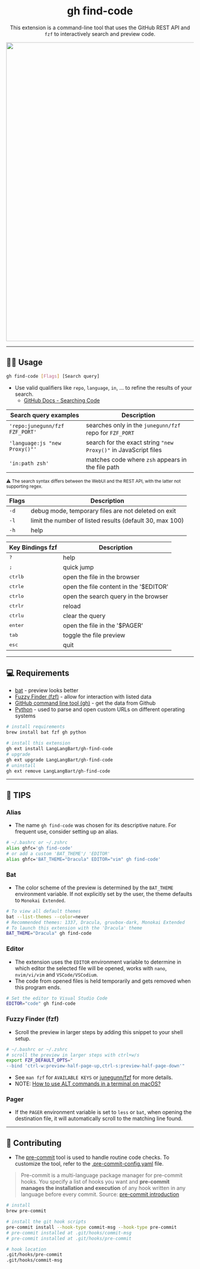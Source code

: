 <div align="center">

# gh find-code

This extension is a command-line tool that uses the GitHub REST API and `fzf` to
interactively search and preview code.

<img
src="https://github.com/LangLangBart/gh-find-code/assets/92653266/144c966d-a5ac-4715-a7b3-7e6684bcf3d0"
width="800">

</div>

---

## 👨‍💻 Usage

```sh
gh find-code [Flags] [Search query]
```

- Use valid qualifiers like `repo`, `language`, `in`, ... to refine the results of your search.
  - [GitHub Docs - Searching Code](https://docs.github.com/en/search-github/searching-on-github/searching-code)

| Search query examples          | Description                                                     |
| ------------------------------ | --------------------------------------------------------------- |
| `'repo:junegunn/fzf FZF_PORT'` | searches only in the `junegunn/fzf` repo for `FZF_PORT`         |
| `'language:js "new Proxy()"'`  | search for the exact string `"new Proxy()"` in JavaScript files |
| `'in:path zsh'`                | matches code where `zsh` appears in the file path               |


<sub>⚠️ The search syntax differs between the WebUI and the REST API, with the latter not
supporting regex.</sub>

| Flags | Description                                              |
| ----- | -------------------------------------------------------- |
| `-d`  | debug mode, temporary files are not deleted on exit      |
| `-l`  | limit the number of listed results (default 30, max 100) |
| `-h`  | help                                                     |

| Key Bindings fzf            | Description                            |
| --------------------------- | -------------------------------------- |
| <kbd>?</kbd>                | help                                   |
| <kbd>;</kbd>                | quick jump                             |
| <kbd>ctrl</kbd><kbd>b</kbd> | open the file in the browser           |
| <kbd>ctrl</kbd><kbd>e</kbd> | open the file content in the '$EDITOR' |
| <kbd>ctrl</kbd><kbd>o</kbd> | open the search query in the browser   |
| <kbd>ctrl</kbd><kbd>r</kbd> | reload                                 |
| <kbd>ctrl</kbd><kbd>u</kbd> | clear the query                        |
| <kbd>enter</kbd>            | open the file in the '$PAGER'          |
| <kbd>tab</kbd>              | toggle the file preview                |
| <kbd>esc</kbd>              | quit                                   |

---

## 💻 Requirements
- [bat](https://github.com/sharkdp/bat#installation) - preview looks better
- [Fuzzy Finder (fzf)](https://github.com/junegunn/fzf#installation) - allow for
  interaction with listed data
- [GitHub command line tool (gh)](https://github.com/cli/cli#installation) - get the data
  from Github
- [Python](https://www.python.org) - used to parse and open custom URLs on different
  operating systems

```sh
# install requirements
brew install bat fzf gh python

# install this extension
gh ext install LangLangBart/gh-find-code
# upgrade
gh ext upgrade LangLangBart/gh-find-code
# uninstall
gh ext remove LangLangBart/gh-find-code
```

---

## 💁 TIPS

### Alias
- The name `gh find-code` was chosen for its descriptive nature. For frequent use,
  consider setting up an alias.

```sh
# ~/.bashrc or ~/.zshrc
alias ghfc='gh find-code'
# or add a custom 'BAT_THEME'/ 'EDITOR'
alias ghfc='BAT_THEME="Dracula" EDITOR="vim" gh find-code'
```

### Bat
- The color scheme of the preview is determined by the `BAT_THEME` environment variable.
  If not explicitly set by the user, the theme defaults to `Monokai Extended`.

```sh
# To view all default themes
bat --list-themes --color=never
# Recommended themes: 1337, Dracula, gruvbox-dark, Monokai Extended
# To launch this extension with the 'Dracula' theme
BAT_THEME="Dracula" gh find-code
```

### Editor
- The extension uses the `EDITOR` environment variable to determine in which editor
  the selected file will be opened, works with `nano`, `nvim/vi/vim` and
  `VSCode/VSCodium`.
- The code from opened files is held temporarily and gets removed when this program ends.

```sh
# Set the editor to Visual Studio Code
EDITOR="code" gh find-code
```

### Fuzzy Finder (fzf)
- Scroll the preview in larger steps by adding this snippet to your shell setup.

```sh
# ~/.bashrc or ~/.zshrc
# scroll the preview in larger steps with ctrl+w/s
export FZF_DEFAULT_OPTS="
--bind 'ctrl-w:preview-half-page-up,ctrl-s:preview-half-page-down'"
```

- See `man fzf` for `AVAILABLE KEYS` or
  [junegunn/fzf](https://github.com/junegunn/fzf#environment-variables) for more
  details.
- NOTE: [How to use ALT commands in a terminal on
  macOS?](https://superuser.com/questions/496090/how-to-use-alt-commands-in-a-terminal-on-os-x)

### Pager
- If the `PAGER` environment variable is set to `less` or `bat`, when opening the destination file, it
  will automatically scroll to the matching line found.

---

## 💪 Contributing
- The [pre-commit](https://github.com/pre-commit/pre-commit) tool is used to handle
  routine code checks. To customize the tool, refer to the
  [.pre-commit-config.yaml](.pre-commit-config.yaml) file.

> Pre-commit is a multi-language package manager for pre-commit hooks. You specify a list
> of hooks you want and **pre-commit manages the installation and execution** of any hook
> written in any language before every commit. Source: [pre-commit
> introduction](https://pre-commit.com/#introduction)

```sh
# install
brew pre-commit

# install the git hook scripts
pre-commit install --hook-type commit-msg --hook-type pre-commit
# pre-commit installed at .git/hooks/commit-msg
# pre-commit installed at .git/hooks/pre-commit

# hook location
.git/hooks/pre-commit
.git/hooks/commit-msg
```
